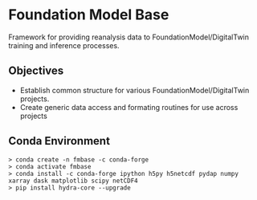 
# Foundation Model Base

Framework for providing reanalysis data to FoundationModel/DigitalTwin training and inference processes.

## Objectives

- Establish common structure for various FoundationModel/DigitalTwin projects.
- Create generic data access and formating routines for use across projects

## Conda Environment

    > conda create -n fmbase -c conda-forge 
    > conda activate fmbase
    > conda install -c conda-forge ipython h5py h5netcdf pydap numpy xarray dask matplotlib scipy netCDF4
    > pip install hydra-core --upgrade


